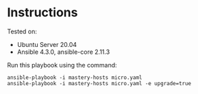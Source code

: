 # Instructions

Tested on:
- Ubuntu Server 20.04
- Ansible 4.3.0, ansible-core 2.11.3

Run this playbook using the command:

    ansible-playbook -i mastery-hosts micro.yaml
    ansible-playbook -i mastery-hosts micro.yaml -e upgrade=true
